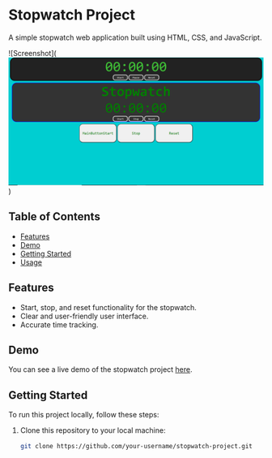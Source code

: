 # Stopwatch Project

A simple stopwatch web application built using HTML, CSS, and JavaScript.

![Screenshot](![Alt text](image.png))

## Table of Contents
- [Features](#features)
- [Demo](#demo)
- [Getting Started](#getting-started)
- [Usage](#usage)



## Features

- Start, stop, and reset functionality for the stopwatch.
- Clear and user-friendly user interface.
- Accurate time tracking.

## Demo

You can see a live demo of the stopwatch project [here](#). 

## Getting Started

To run this project locally, follow these steps:

1. Clone this repository to your local machine:

   ```bash
   git clone https://github.com/your-username/stopwatch-project.git
